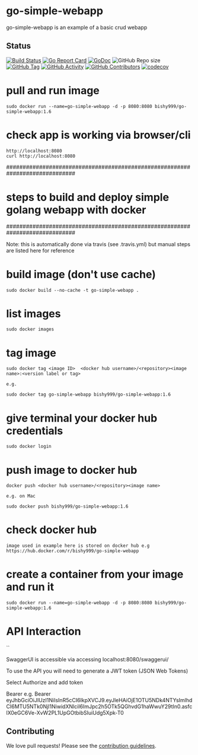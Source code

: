 
# go-simple-webapp

go-simple-webapp is an example of a basic crud webapp


 ## Status
[![Build Status](https://travis-ci.com/bishy999/go-simple-webapp.svg?branch=master)](https://travis-ci.com/bishy999/go-simple-webapp)
[![Go Report Card](https://goreportcard.com/badge/github.com/bishy999/go-simple-webapp)](https://goreportcard.com/report/github.com/bishy999/go-simple-webapp)
[![GoDoc](https://godoc.org/github.com/bishy999/go-simple-webapp/pkg/tag?status.svg)](https://godoc.org/github.com/bishy999/go-simple-webapp/pkg/app)
![GitHub Repo size](https://img.shields.io/github/repo-size/bishy999/go-simple-webapp)
[![GitHub Tag](https://img.shields.io/github/tag/bishy999/go-simple-webapp.svg)](https://github.com/bishy999/go-simple-webapp/releases/latest)
[![GitHub Activity](https://img.shields.io/github/commit-activity/m/bishy999/go-simple-webapp)](https://github.com/bishy999/go-simple-webapp)
[![GitHub Contributors](https://img.shields.io/github/contributors/bishy999/go-simple-webapp)](https://github.com/bishy999/go-simple-webapp)
[![codecov](https://codecov.io/gh/bishy999/go-simple-webapp/branch/master/graph/badge.svg)](https://codecov.io/gh/bishy999/go-simple-webapp)



# pull and run image
```
sudo docker run --name=go-simple-webapp -d -p 8080:8080 bishy999/go-simple-webapp:1.6
```


# check app is working via browser/cli
 
```
http://localhost:8080
curl http://localhost:8080
```


#############################################################################
#          steps to build and deploy simple golang webapp with docker       #
#############################################################################


Note: this is automatically done via travis (see .travis.yml) but manual steps are listed here for reference


# build image (don't use cache)

```
sudo docker build --no-cache -t go-simple-webapp .
```


# list images

```
sudo docker images
```
 
# tag image

```
sudo docker tag <image ID>  <docker hub username>/<repository><image name>:<version label or tag>

e.g.

sudo docker tag go-simple-webapp bishy999/go-simple-webapp:1.6
```


# give terminal your docker hub credentials

```
sudo docker login
```


# push image to docker hub

```
docker push <docker hub username>/<repository><image name>

e.g. on Mac

sudo docker push bishy999/go-simple-webapp:1.6
```


# check docker hub

```
image used in example here is stored on docker hub e.g https://hub.docker.com/r/bishy999/go-simple-webapp
```

# create a container from your image and run it
 
```
sudo docker run --name=go-simple-webapp -d -p 8080:8080 bishy999/go-simple-webapp:1.6

```




# API Interaction
``

SwaggerUI is accessible via accessing localhost:8080/swaggerui/

To use the API you will need to generate a JWT token (JSON Web Tokens)

Select Authorize and add token

Bearer <token> e.g. Bearer eyJhbGciOiJIUzI1NiIsInR5cCI6IkpXVCJ9.eyJleHAiOjE1OTU5NDk4NTYsImlhdCI6MTU5NTk0NjI1NiwidXNlciI6ImJpc2h5OTk5QGhvdG1haWwuY29tIn0.asfclX0eGC6Ve-XvW2PL1UpGOtbibSIuiUdg5Xpk-T0


## Contributing

We love pull requests! Please see the [contribution guidelines](CONTRIBUTING.md).


